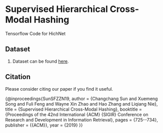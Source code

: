 # <strong>Supervised Hierarchical Cross-Modal Hashing</strong>
Tensorflow Code for HichNet
## Dataset
1. Dataset can be found [here](https://drive.google.com/drive/folders/1dIkAX5cjLj0ANM2hLDOsM2X6wVn4FEWY).
## Citation
Please consider citing our paper if you find it useful.

{@inproceedings{SunSFZZN19,
  author    = {Changchang Sun and
               Xuemeng Song and
               Fuli Feng and
               Wayne Xin Zhao and
               Hao Zhang and
               Liqiang Nie},
  title     = {Supervised Hierarchical Cross-Modal Hashing},
  booktitle = {Proceedings of the 42nd International {ACM} {SIGIR} Conference on
               Research and Development in Information Retrieval},
  pages     = {725--734},
  publisher = {{ACM}},
  year      = {2019}
}}
